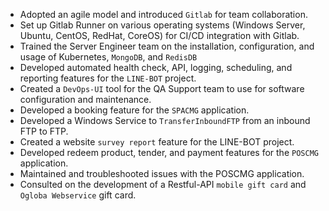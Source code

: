 - Adopted an agile model and introduced `Gitlab` for team collaboration.
- Set up Gitlab Runner on various operating systems (Windows Server, Ubuntu, CentOS, RedHat, CoreOS) for CI/CD integration with Gitlab.
- Trained the Server Engineer team on the installation, configuration, and usage of Kubernetes, `MongoDB`, and `RedisDB`
- Developed automated health check, API, logging, scheduling, and reporting features for the `LINE-BOT` project.
- Created a `DevOps-UI` tool for the QA Support team to use for software configuration and maintenance. 
- Developed a booking feature for the `SPACMG` application.
- Developed a Windows Service to `TransferInboundFTP` from an inbound FTP to FTP.
- Created a website `survey report` feature for the LINE-BOT project.
- Developed redeem product, tender, and payment features for the `POSCMG` application.
- Maintained and troubleshooted issues with the POSCMG application.
- Consulted on the development of a Restful-API `mobile gift card` and `Ogloba Webservice` gift card.
